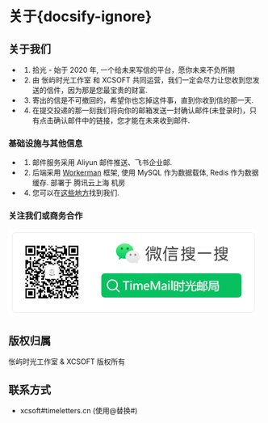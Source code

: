 # 关于{docsify-ignore}

##  关于我们

- 1. 拾光 - 始于 2020 年, 一个给未来写信的平台，愿你未来不负所期
- 2. 由 怅屿时光工作室 和 XCSOFT 共同运营，我们一定会尽力让您收到您发送的信件，因为那是您最宝贵的财富.
- 3. 寄出的信是不可撤回的，希望你也忘掉这件事，直到你收到信的那一天.
- 4. 在提交投递的那一刻我们将向你的邮箱发送一封确认邮件(未登录时)，只有点击确认邮件中的链接，您才能在未来收到邮件.

### 基础设施与其他信息

- 1. 邮件服务采用 Aliyun 邮件推送、飞书企业邮.
- 2. 后端采用 [Workerman](https://www.workerman.net) 框架, 使用 MySQL 作为数据载体, Redis 作为数据缓存. 部署于 腾讯云上海 机房
- 4. 您可以在[这些地方](find_us.md)找到我们.

### 关注我们或商务合作

![微信公众号: TimeMail时光邮局](media/wechat.png)

## 版权归属

怅屿时光工作室 & XCSOFT 版权所有

## 联系方式

- xcsoft#timeletters.cn (使用@替换#)
